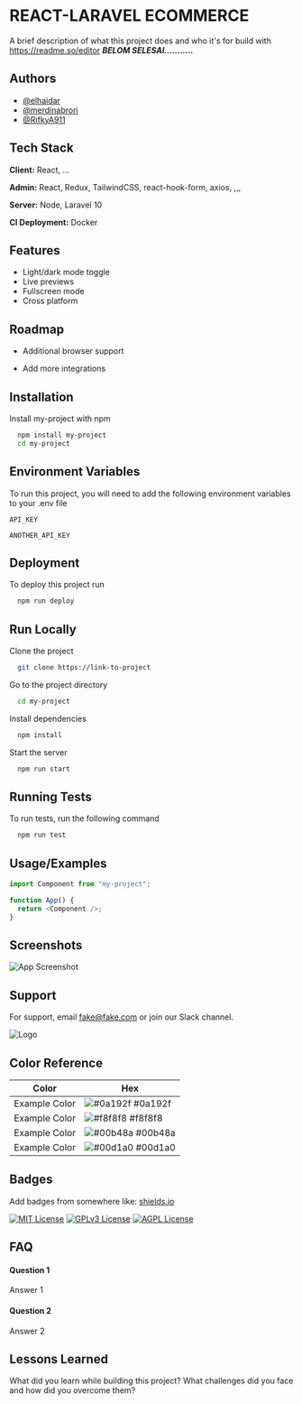 # REACT-LARAVEL ECOMMERCE

A brief description of what this project does and who it's for
build with https://readme.so/editor
**_BELOM SELESAI..........._**

## Authors

- [@elhaidar](https://github.com/elhaidar)
- [@merdinabrori](https://github.com/merdinabrori)
- [@RifkyA911](https://github.com/RifkyA911)

## Tech Stack

**Client:** React, ...

**Admin:** React, Redux, TailwindCSS, react-hook-form, axios, ,,,

**Server:** Node, Laravel 10

**CI Deployment:** Docker

## Features

- Light/dark mode toggle
- Live previews
- Fullscreen mode
- Cross platform

## Roadmap

- Additional browser support

- Add more integrations

## Installation

Install my-project with npm

```bash
  npm install my-project
  cd my-project
```

## Environment Variables

To run this project, you will need to add the following environment variables to your .env file

`API_KEY`

`ANOTHER_API_KEY`

## Deployment

To deploy this project run

```bash
  npm run deploy
```

## Run Locally

Clone the project

```bash
  git clone https://link-to-project
```

Go to the project directory

```bash
  cd my-project
```

Install dependencies

```bash
  npm install
```

Start the server

```bash
  npm run start
```

## Running Tests

To run tests, run the following command

```bash
  npm run test
```

## Usage/Examples

```javascript
import Component from "my-project";

function App() {
  return <Component />;
}
```

## Screenshots

![App Screenshot](https://via.placeholder.com/468x300?text=App+Screenshot+Here)

## Support

For support, email fake@fake.com or join our Slack channel.

![Logo](https://dev-to-uploads.s3.amazonaws.com/uploads/articles/th5xamgrr6se0x5ro4g6.png)

## Color Reference

| Color         | Hex                                                              |
| ------------- | ---------------------------------------------------------------- |
| Example Color | ![#0a192f](https://via.placeholder.com/10/0a192f?text=+) #0a192f |
| Example Color | ![#f8f8f8](https://via.placeholder.com/10/f8f8f8?text=+) #f8f8f8 |
| Example Color | ![#00b48a](https://via.placeholder.com/10/00b48a?text=+) #00b48a |
| Example Color | ![#00d1a0](https://via.placeholder.com/10/00b48a?text=+) #00d1a0 |

## Badges

Add badges from somewhere like: [shields.io](https://shields.io/)

[![MIT License](https://img.shields.io/badge/License-MIT-green.svg)](https://choosealicense.com/licenses/mit/)
[![GPLv3 License](https://img.shields.io/badge/License-GPL%20v3-yellow.svg)](https://opensource.org/licenses/)
[![AGPL License](https://img.shields.io/badge/license-AGPL-blue.svg)](http://www.gnu.org/licenses/agpl-3.0)

## FAQ

#### Question 1

Answer 1

#### Question 2

Answer 2

## Lessons Learned

What did you learn while building this project? What challenges did you face and how did you overcome them?
